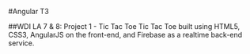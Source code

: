 #Angular T3

##WDI LA 7 & 8: Project 1 - Tic Tac Toe
Tic Tac Toe built using HTML5, CSS3, AngularJS on the front-end, and Firebase as a realtime back-end service.